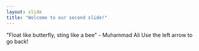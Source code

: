 ```yaml
---
layout: slide
title: "Welcome to our second slide!"
---
```

"Float like butterfly, sting like a bee" - Muhammad Ali
Use the left arrow to go back!

